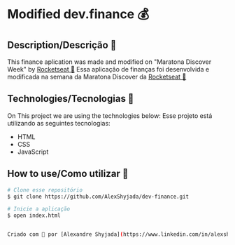 # Modified dev.finance 💰

## Description/Descrição 🔖
This finance aplication was made and modified on "Maratona Discover Week" by [Rocketseat 💜](https://rocketseat.com.br/) 
Essa aplicação de finanças foi desenvolvida e modificada na semana da Maratona Discover da [Rocketseat 💜](https://rocketseat.com.br/) 

## Technologies/Tecnologias 🚀
On This project we are using the technologies below:
Esse projeto está utilizando as seguintes tecnologias:
- HTML
- CSS
- JavaScript


## How to use/Como utilizar 🎲
```bash
# Clone esse repositório
$ git clone https://github.com/AlexShyjada/dev-finance.git

# Inicie a aplicação
$ open index.html


Criado com 💙 por [Alexandre Shyjada](https://www.linkedin.com/in/alexshyjada/)
